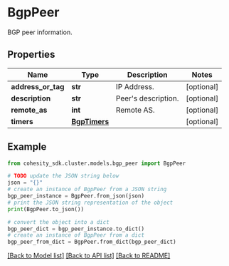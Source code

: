 # BgpPeer

BGP peer information.

## Properties

Name | Type | Description | Notes
------------ | ------------- | ------------- | -------------
**address_or_tag** | **str** | IP Address. | [optional] 
**description** | **str** | Peer&#39;s description. | [optional] 
**remote_as** | **int** | Remote AS. | [optional] 
**timers** | [**BgpTimers**](BgpTimers.md) |  | [optional] 

## Example

```python
from cohesity_sdk.cluster.models.bgp_peer import BgpPeer

# TODO update the JSON string below
json = "{}"
# create an instance of BgpPeer from a JSON string
bgp_peer_instance = BgpPeer.from_json(json)
# print the JSON string representation of the object
print(BgpPeer.to_json())

# convert the object into a dict
bgp_peer_dict = bgp_peer_instance.to_dict()
# create an instance of BgpPeer from a dict
bgp_peer_from_dict = BgpPeer.from_dict(bgp_peer_dict)
```
[[Back to Model list]](../README.md#documentation-for-models) [[Back to API list]](../README.md#documentation-for-api-endpoints) [[Back to README]](../README.md)


